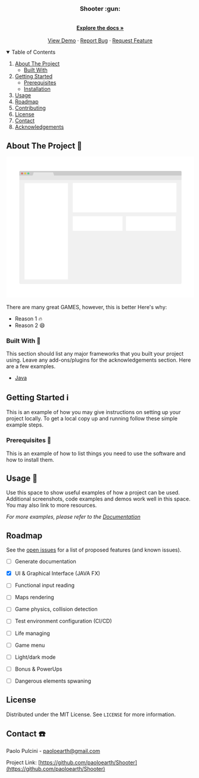 <!--
*** Thanks for checking out the Best-README-Template. If you have a suggestion
*** that would make this better, please fork the repo and create a pull request
*** or simply open an issue with the tag "enhancement".
*** Thanks again! Now go create something AMAZING! :D
-->



<!-- PROJECT SHIELDS -->
<!--
*** I'm using markdown "reference style" links for readability.
*** Reference links are enclosed in brackets [ ] instead of parentheses ( ).
*** See the bottom of this document for the declaration of the reference variables
*** for contributors-url, forks-url, etc. This is an optional, concise syntax you may use.
*** https://www.markdownguide.org/basic-syntax/#reference-style-links
-->


<!-- PROJECT LOGO -->
<br />
<p align="center">
  <h3 align="center"><b>Shooter :gun:</b></h3>
  <p align="center">
    <br />
    <a href="https://github.com/paoloearth/Shooter"><strong>Explore the docs »</strong></a>
    <br />
    <br />
    <a href="https://github.com/paoloearth/Shooter">View Demo</a>
    ·
    <a href="https://github.com/paoloearth/Shooter/issues">Report Bug</a>
    ·
    <a href="https://github.com/paoloearth/Shooter/issues">Request Feature</a>
 </p>
</p>






<!-- TABLE OF CONTENTS -->
<details open="open">
  <summary>Table of Contents</summary>
  <ol>
    <li>
      <a href="#about-the-project">About The Project </a>
      <ul>
        <li><a href="#built-with">Built With </a></li>
      </ul>
    </li>
    <li>
      <a href="#getting-started">Getting Started</a>
      <ul>
        <li><a href="#prerequisites">Prerequisites</a></li>
        <li><a href="#installation">Installation</a></li>
      </ul>
    </li>
    <li><a href="#usage">Usage</a></li>
    <li><a href="#roadmap">Roadmap</a></li>
    <li><a href="#contributing">Contributing</a></li>
    <li><a href="#license">License</a></li>
    <li><a href="#contact">Contact</a></li>
    <li><a href="#acknowledgements">Acknowledgements</a></li>
  </ol>
</details>



<!-- ABOUT THE PROJECT -->
## About The Project :blue_book:

<a href="https://github.com/paoloearth/Shooter">
    <img src="images/screenshot.png" alt="Screen" >
  </a>

There are many great GAMES, however, this is better
Here's why:
* Reason 1 :fire:
* Reason 2 :smile:



### Built With :hammer:

This section should list any major frameworks that you built your project using. Leave any add-ons/plugins for the acknowledgements section. Here are a few examples.
* [Java](https://java.com)



<!-- GETTING STARTED -->
## Getting Started :information_source:

This is an example of how you may give instructions on setting up your project locally.
To get a local copy up and running follow these simple example steps.

### Prerequisites :memo:

This is an example of how to list things you need to use the software and how to install them.


<!-- USAGE EXAMPLES -->
## Usage :game_die:

Use this space to show useful examples of how a project can be used. Additional screenshots, code examples and demos work well in this space. You may also link to more resources.

_For more examples, please refer to the [Documentation](https://example.com)_



<!-- ROADMAP -->
## Roadmap

See the [open issues](https://github.com/paoloearth/Shooter/issues) for a list of proposed features (and known issues).

- [ ] Generate documentation
- [x] UI & Graphical Interface (JAVA FX) 
- [ ] Functional input reading
- [ ] Maps rendering
- [ ] Game physics, collision detection
- [ ] Test environment configuration (CI/CD)
- [ ] Life managing
- [ ] Game menu
- [ ] Light/dark mode
- [ ] Bonus & PowerUps
- [ ] Dangerous elements spwaning



<!-- LICENSE -->
## License

Distributed under the MIT License. See `LICENSE` for more information.



<!-- CONTACT -->
## Contact :telephone:

Paolo Pulcini  - paoloearth@gmail.com

Project Link: [https://github.com/paoloearth/Shooter](https://github.com/paoloearth/Shooter)



[product-screenshot]: images/screenshot.png
